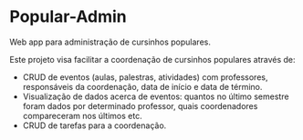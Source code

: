 # Popular-Admin
Web app para administração de cursinhos populares.

Este projeto visa facilitar a coordenação de cursinhos populares através
de:
- CRUD de eventos (aulas, palestras, atividades) com professores,
  responsáveis da coordenação, data de início e data de término.
- Visualização de dados acerca de eventos: quantos no último semestre
  foram dados por determinado professor, quais coordenadores
  compareceram nos últimos etc.
- CRUD de tarefas para a coordenação.
